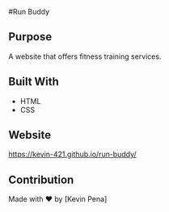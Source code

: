 #Run Buddy

## Purpose
A website that offers fitness training services.

## Built With
* HTML
* CSS

## Website
https://kevin-421.github.io/run-buddy/

## Contribution
Made with ❤️ by [Kevin Pena]
